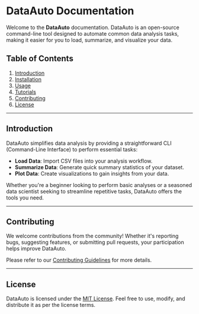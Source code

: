 # DataAuto Documentation

Welcome to the **DataAuto** documentation. DataAuto is an open-source command-line tool designed to automate common data analysis tasks, making it easier for you to load, summarize, and visualize your data.

## Table of Contents

1. [Introduction](#introduction)
2. [Installation](installation.md)
3. [Usage](usage.md)
4. [Tutorials](tutorials.md)
5. [Contributing](#contributing)
6. [License](#license)

---

## Introduction

DataAuto simplifies data analysis by providing a straightforward CLI (Command-Line Interface) to perform essential tasks:

- **Load Data**: Import CSV files into your analysis workflow.
- **Summarize Data**: Generate quick summary statistics of your dataset.
- **Plot Data**: Create visualizations to gain insights from your data.

Whether you're a beginner looking to perform basic analyses or a seasoned data scientist seeking to streamline repetitive tasks, DataAuto offers the tools you need.

---

## Contributing

We welcome contributions from the community! Whether it's reporting bugs, suggesting features, or submitting pull requests, your participation helps improve DataAuto.

Please refer to our [Contributing Guidelines](https://github.com/yourusername/dataauto/blob/main/CONTRIBUTING.md) for more details.

---

## License

DataAuto is licensed under the [MIT License](LICENSE). Feel free to use, modify, and distribute it as per the license terms.